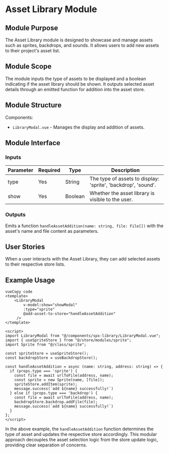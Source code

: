 # Asset Library Module

## Module Purpose

The Asset Library module is designed to showcase and manage assets such as sprites, backdrops, and sounds. It allows users to add new assets to their project's asset list.

## Module Scope

The module inputs the type of assets to be displayed and a boolean indicating if the asset library should be shown. It outputs selected asset details through an emitted function for addition into the asset store.

## Module Structure

Components:

- `LibraryModal.vue` - Manages the display and addition of assets.

## Module Interface

### Inputs

| Parameter | Required | Type    | Description                                                  |
| --------- | -------- | ------- | ------------------------------------------------------------ |
| type      | Yes      | String  | The type of assets to display: 'sprite', 'backdrop', 'sound'. |
| show      | Yes      | Boolean | Whether the asset library is visible to the user.            |

### Outputs

Emits a function `handleAssetAddition(name: string, file: File[])` with the asset's name and file content as parameters.

## User Stories

When a user interacts with the Asset Library, they can add selected assets to their respective store lists. 

## Example Usage

```
vueCopy code
<template>
    <LibraryModal
        v-model:show="showModal"
        :type="sprite"
        @add-asset-to-store="handleAssetAddition"
     />
</template>

<script>
import LibraryModal from "@/components/spx-library/LibraryModal.vue";
import { useSpriteStore } from "@/store/modules/sprite";
import Sprite from "@/class/sprite";

const spriteStore = useSpriteStore();
const backdropStore = useBackdropStore();

const handleAssetAddition = async (name: string, address: string) => {
  if (props.type === 'sprite') {
    const file = await urlToFile(address, name);
    const sprite = new Sprite(name, [file]);
    spriteStore.addItem(sprite);
    message.success(`add ${name} successfully!`)
  } else if (props.type === 'backdrop') {
    const file = await urlToFile(address, name);
    backdropStore.backdrop.addFile(file);
    message.success(`add ${name} successfully!`)
  }
};
</script>
```

In the above example, the `handleAssetAddition` function determines the type of asset and updates the respective store accordingly. This modular approach decouples the asset selection logic from the store update logic, providing clear separation of concerns.